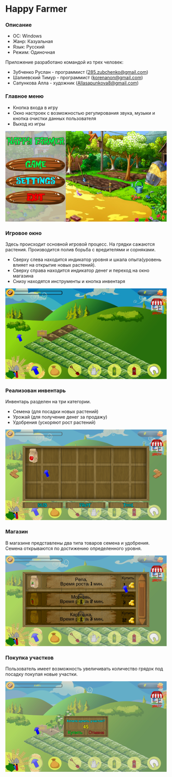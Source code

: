 # Happy Farmer

### Описание 

- ОС:	    Windows
- Жанр:   Казуальная	 
- Язык:	  Русский
- Режим:  Одиночная 

Приложение разработано командой из трех человек:
- Зубченко Руслан - программист (285.zubchenko@gmail.com)
- Шалиевский Тимур - программист (korenanon@gmail.com)
- Сапункова Алла - художник (Allasapunkova8@gmail.com)

### Главное меню
- Кнопка входа в игру
- Окно настроек с возможностью регулирования звука, музыки и кнопка очистки данных пользователя
- Выход из игры

![Главное меню](https://github.com/HappyTrailer/Farm/raw/master/img/menu.jpg)

### Игровое окно

 Здесь происходит основной игровой процесс. 
 На грядки сажаются растения. Производится полив борьба с вредителями и сорняками.
 - Сверху слева находится индикатор уровня и шкала опыта(уровень влияет на открытие новых растений).
 - Сверху справа находится индикатор денег и переход на окно магазина
 - Снизу находятся инструменты и кнопка инвентаря
 
 
![Игровая область](https://github.com/HappyTrailer/Farm/raw/master/img/game1.jpg)

### Реализован инвентарь

Инвентарь разделен на три категории.

 - Семена (для посадки новых растений)
 - Урожай (для получение денег за продажу)
 - Удобрения (ускоряют рост растений)

![Инвентарь](https://github.com/HappyTrailer/Farm/raw/master/img/game2.jpg)

### Магазин

В магазине представлены два типа товаров семена и удобрения. Семена открываются по достижению определенного уровня.

![Магазин](https://github.com/HappyTrailer/Farm/raw/master/img/Shop.jpg)

### Покупка участков

Пользователь имеет возможность увеличивать количество грядок под посадку покупая новые участки.

![Покупка участков](https://github.com/HappyTrailer/Farm/raw/master/img/game3.jpg)


